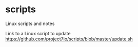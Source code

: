 # scripts
Linux scripts and notes

Link to a Linux script to update https://github.com/project7io/scripts/blob/master/update.sh 
